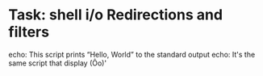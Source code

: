 # Task: shell i/o Redirections and filters
echo: This script prints “Hello, World” to the standard output
echo: It's the same script that display (Ôo)'
